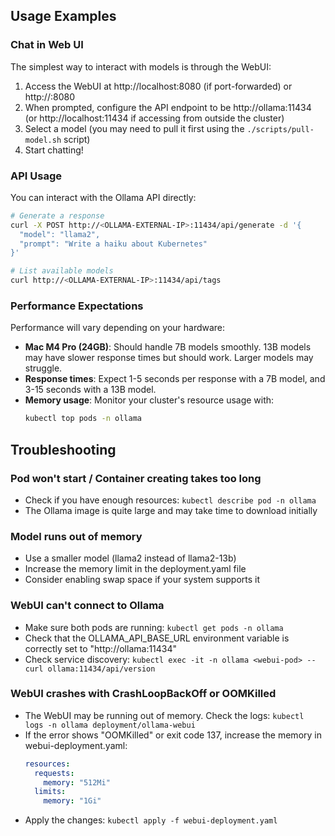 ## Usage Examples

### Chat in Web UI

The simplest way to interact with models is through the WebUI:

1. Access the WebUI at http://localhost:8080 (if port-forwarded) or http://<WEBUI-EXTERNAL-IP>:8080
2. When prompted, configure the API endpoint to be http://ollama:11434 (or http://localhost:11434 if accessing from outside the cluster)
3. Select a model (you may need to pull it first using the `./scripts/pull-model.sh` script)
4. Start chatting!

### API Usage

You can interact with the Ollama API directly:

```bash
# Generate a response
curl -X POST http://<OLLAMA-EXTERNAL-IP>:11434/api/generate -d '{
  "model": "llama2",
  "prompt": "Write a haiku about Kubernetes"
}'

# List available models
curl http://<OLLAMA-EXTERNAL-IP>:11434/api/tags
```

### Performance Expectations

Performance will vary depending on your hardware:

- **Mac M4 Pro (24GB)**: Should handle 7B models smoothly. 13B models may have slower response times but should work. Larger models may struggle.
- **Response times**: Expect 1-5 seconds per response with a 7B model, and 3-15 seconds with a 13B model.
- **Memory usage**: Monitor your cluster's resource usage with:
  ```bash
  kubectl top pods -n ollama
  ```

## Troubleshooting

### Pod won't start / Container creating takes too long
- Check if you have enough resources: `kubectl describe pod -n ollama`
- The Ollama image is quite large and may take time to download initially

### Model runs out of memory
- Use a smaller model (llama2 instead of llama2-13b)
- Increase the memory limit in the deployment.yaml file
- Consider enabling swap space if your system supports it

### WebUI can't connect to Ollama
- Make sure both pods are running: `kubectl get pods -n ollama`
- Check that the OLLAMA_API_BASE_URL environment variable is correctly set to "http://ollama:11434"
- Check service discovery: `kubectl exec -it -n ollama <webui-pod> -- curl ollama:11434/api/version`

### WebUI crashes with CrashLoopBackOff or OOMKilled
- The WebUI may be running out of memory. Check the logs: `kubectl logs -n ollama deployment/ollama-webui`
- If the error shows "OOMKilled" or exit code 137, increase the memory in webui-deployment.yaml:
  ```yaml
  resources:
    requests:
      memory: "512Mi"
    limits:
      memory: "1Gi"
  ```
- Apply the changes: `kubectl apply -f webui-deployment.yaml`
